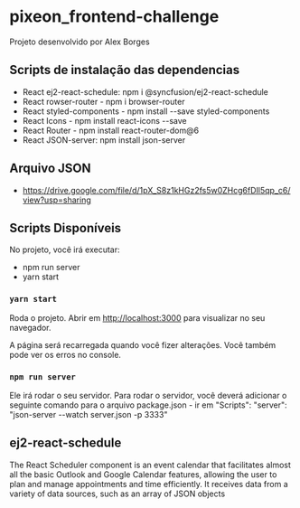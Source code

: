 # pixeon_frontend-challenge

Projeto desenvolvido por Alex Borges

## Scripts de instalação das dependencias

- React ej2-react-schedule: npm i @syncfusion/ej2-react-schedule
- React rowser-router - npm i browser-router
- React styled-components - npm install --save styled-components
- React Icons - npm install react-icons --save
- React Router - npm install react-router-dom@6
- React JSON-server: npm install json-server

## Arquivo JSON
- https://drive.google.com/file/d/1pX_S8z1kHGz2fs5w0ZHcg6fDIl5qp_c6/view?usp=sharing

## Scripts Disponíveis

No projeto, você irá executar:
- npm run server
- yarn start

### `yarn start`

Roda o projeto.
Abrir em [http://localhost:3000](http://localhost:3000) para visualizar no seu navegador.

A página será recarregada quando você fizer alterações.
Você também pode ver os erros no console.

### `npm run server`

Ele irá rodar o seu servidor.
Para rodar o servidor, você deverá adicionar o seguinte comando para o arquivo package.json - ir em "Scripts": 
"server": "json-server --watch server.json -p 3333"

## ej2-react-schedule

The React Scheduler component is an event calendar that facilitates almost all the basic Outlook and Google Calendar features, allowing the user to plan and manage appointments and time efficiently. It receives data from a variety of data sources, such as an array of JSON objects


